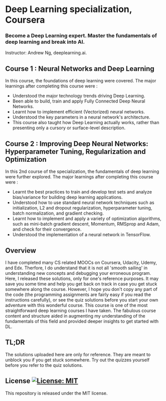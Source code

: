 # Deep Learning specialization, Coursera
### Become a Deep Learning expert. Master the fundamentals of deep learning and break into AI.
Instructor: Andrew Ng, deeplearning.ai.

## Course 1 : Neural Networks and Deep Learning
In this course, the foundations of deep learning were covered. The major learnings after completing this course were :
 - Understood the major technology trends driving Deep Learning.
 - Been able to build, train and apply Fully Connected Deep Neural Networks.
 - Learnt how to implement efficient (Vectorized) neural networks.
 - Understood the key parameters in a neural network's architecture.
 - This course also taught how Deep Learning actually works, rather than presenting only a cursory or surface-level description.

## Course 2 : Improving Deep Neural Networks: Hyperparameter Tuning, Regularization and Optimization
In this 2nd course of the specialization, the fundamentals of deep learning were further explored. The major learnings after completing this course were :
 - Learnt the best practices to train and develop test sets and analyze bias/variance for building deep learning applications.
 - Understood how to use standard neural network techniques such as initialization, L2 and dropout regularization, hyperparameter tuning, batch normalization, and gradient checking.
 - Learnt how to implement and apply a variety of optimization algorithms, such as mini-batch gradient descent, Momentum, RMSprop and Adam, and check for their convergence.
 - Understood the implementation of a neural network in TensorFlow.
 
 
## Overview
I have completed many CS related MOOCs on Coursera, Udacity, Udemy, and Edx. Therfore, I do understand that it is not all 'smooth sailing' in understanding new concepts and debugging your erroneous program. Here, I released these solutions, only for one's reference purposes. It may save you some time and help you get back on track in case you get stuck somewhere along the course. 
However, I hope you don't copy any part of the code (the programming assignments are fairly easy if you read the instructions carefully), or see the quiz solutions before you start your own adventure with this wonderful course. 
This course is one of the most straightforward deep learning courses I have taken. The fabulous course content and structure aided in augmenting my understanding of the fundamentals of this field and provided deeper insights to get started with DL.

## TL;DR
The solutions uploaded here are only for reference. They are meant to unblock you if you get stuck somewhere. 
Try out the quizzes yourself before you refer to the quiz solutions.

## License [![License: MIT](https://img.shields.io/badge/License-MIT-yellow.svg)](https://opensource.org/licenses/MIT)
This repository is released under the MIT license.
